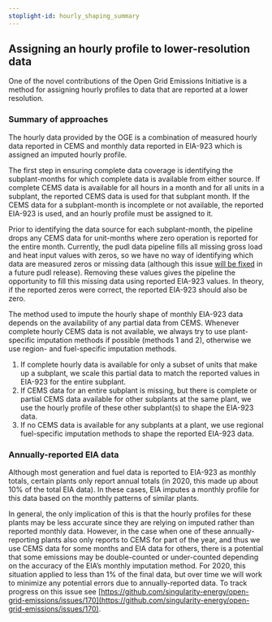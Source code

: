 ```yaml
---
stoplight-id: hourly_shaping_summary
---
```


## Assigning an hourly profile to lower-resolution data

One of the novel contributions of the Open Grid Emissions Initiative is a method for assigning hourly profiles to data that are reported at a lower resolution.


### Summary of approaches

The hourly data provided by the OGE is a combination of measured hourly data reported in CEMS and monthly data reported in EIA-923 which is assigned an imputed hourly profile.

The first step in ensuring complete data coverage is identifying the subplant-months for which complete data is available from either source. If complete CEMS data is available for all hours in a month and for all units in a subplant, the reported CEMS data is used for that subplant month. If the CEMS data for a subplant-month is incomplete or not available, the reported EIA-923 is used, and an hourly profile must be assigned to it.

Prior to identifying the data source for each subplant-month, the pipeline drops any CEMS data for unit-months where zero operation is reported for the entire month. Currently, the pudl data pipeline fills all missing gross load and heat input values with zeros, so we have no way of identifying which data are measured zeros or missing data (although this issue [will be fixed](https://github.com/catalyst-cooperative/pudl/pull/1692) in a future pudl release). Removing these values gives the pipeline the opportunity to fill this missing data using reported EIA-923 values. In theory, if the reported zeros were correct, the reported EIA-923 should also be zero.



The method used to impute the hourly shape of monthly EIA-923 data depends on the availability of any partial data from CEMS. Whenever complete hourly CEMS data is not available, we always try to use plant-specific imputation methods if possible (methods 1 and 2), otherwise we use region- and fuel-specific imputation methods.



1. If complete hourly data is available for only a subset of units that make up a subplant, we scale this partial data to match the reported values in EIA-923 for the entire subplant.
2. If CEMS data for an entire subplant is missing, but there is complete or partial CEMS data available for other subplants at the same plant, we use the hourly profile of these other subplant(s) to shape the EIA-923 data.
3. If no CEMS data is available for any subplants at a plant, we use regional fuel-specific imputation methods to shape the reported EIA-923 data.


### Annually-reported EIA data

Although most generation and fuel data is reported to EIA-923 as monthly totals, certain plants only report annual totals (in 2020, this made up about 10% of the total EIA data). In these cases, EIA imputes a monthly profile for this data based on the monthly patterns of similar plants.

In general, the only implication of this is that the hourly profiles for these plants may be less accurate since they are relying on imputed rather than reported monthly data. However, in the case when one of these annually-reporting plants also only reports to CEMS for part of the year, and thus we use CEMS data for some months and EIA data for others, there is a potential that some emissions may be double-counted or under-counted depending on the accuracy of the EIA’s monthly imputation method. For 2020, this situation applied to less than 1% of the final data, but over time we will work to minimize any potential errors due to annually-reported data. To track progress on this issue see [https://github.com/singularity-energy/open-grid-emissions/issues/170](https://github.com/singularity-energy/open-grid-emissions/issues/170).